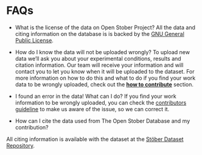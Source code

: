# FAQs

- What is the license of the data on Open Stober Project?
All the data and citing information on the database is is backed by the [GNU General Public License](https://open-nanosystems.github.io/open-stober-project/about/License.html).
- How do I know the data will not be uploaded wrongly? 
To upload new data we’ll ask you about your experimental conditions, results and citation information. Our team will receive your information and will contact you to let you know when it will be uploaded to the dataset. For more information on how to do this and what to do if you find your work data to be wrongly uploaded, check out the [**how to contribute**](https://open-nanosystems.github.io/open-stober-project/contribute/how.html) section.

- I found an error in the data! What can I do?
If you find your work information to be wrongly uploaded, you can check the [contributors guideline](https://open-nanosystems.github.io/open-stober-project/contribute/submit-data.html) to make us aware of the issue, so we can correct it.

- How can I cite the data used from The Open Stober Database and my contribution?

All citing information is available with the dataset at the [Stöber Dataset Repository](https://doi.org/10.17605/OSF.IO/NR842).
